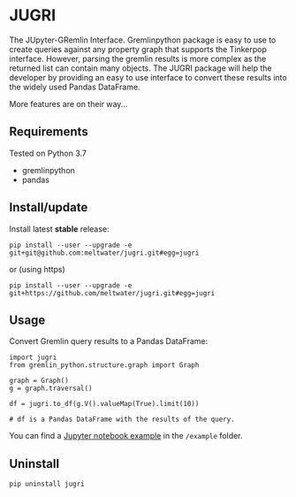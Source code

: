 # JUGRI
The JUpyter-GRemlin Interface. 
Gremlinpython package is easy to use to 
create queries against any property graph 
that supports the Tinkerpop interface.
However, parsing the gremlin results is more complex 
as the returned list can contain many objects.
The JUGRI package will help the developer by providing 
an easy to use interface to convert these results into 
the widely used Pandas DataFrame. 

More features are on their way...

## Requirements

Tested on Python 3.7
- gremlinpython
- pandas

## Install/update

Install latest **stable** release:

`pip install --user --upgrade -e git+git@github.com:meltwater/jugri.git#egg=jugri`

or (using https)

`pip install --user --upgrade -e git+https://github.com/meltwater/jugri.git#egg=jugri`

## Usage

Convert Gremlin query results to a Pandas DataFrame:
```
import jugri
from gremlin_python.structure.graph import Graph

graph = Graph()
g = graph.traversal()

df = jugri.to_df(g.V().valueMap(True).limit(10))

# df is a Pandas DataFrame with the results of the query.
```

You can find a [Jupyter notebook example](https://github.com/meltwater/jugri/blob/master/example/Pandification.ipynb)
in the `/example` folder.

## Uninstall

`pip uninstall jugri`

